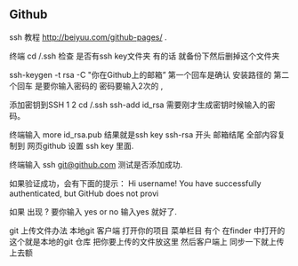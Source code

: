 ## Github   

ssh 教程   http://beiyuu.com/github-pages/ .


终端 cd /.ssh   检查 是否有ssh key文件夹  有的话 就备份下然后删掉这个文件夹

ssh-keygen -t rsa -C "你在Github上的邮箱”           第一个回车是确认 安装路径的
第二个回车 是要你输入密码的    密码要输入2次的 ,

添加密钥到SSH
1
2
cd /.ssh
ssh-add id_rsa
需要刚才生成密钥时候输入的密码。
  

终端输入   more id_rsa.pub    结果就是ssh key       ssh-rsa 开头  邮箱结尾   全部内容复制到  网页github 设置 ssh key 里面.




 终端输入   ssh git@github.com    测试是否添加成功.

如果验证成功，会有下面的提示：
Hi username! You have successfully authenticated, but GitHub does not provi

如果 出现  ? 要你输入 yes or no  输入yes 就好了.




git 上传文件办法   本地git 客户端   打开你的项目  菜单栏目 有个  在finder 中打开的 这个就是本地的git 仓库  把你要上传的文件放这里  然后客户端上 同步一下就上传上去额


